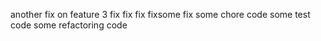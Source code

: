 another fix on feature 3
fix
fix
fix
fixsome fix
some chore code
some test code
some refactoring code
